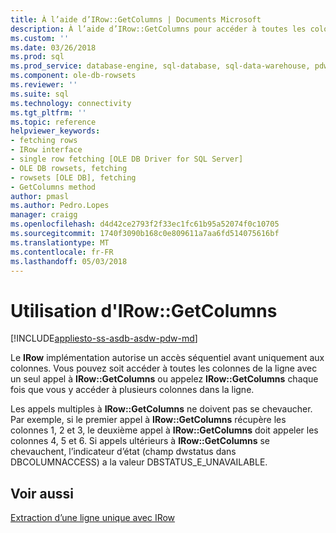 ```yaml
---
title: À l’aide d’IRow::GetColumns | Documents Microsoft
description: À l’aide d’IRow::GetColumns pour accéder à toutes les colonnes dans une ligne
ms.custom: ''
ms.date: 03/26/2018
ms.prod: sql
ms.prod_service: database-engine, sql-database, sql-data-warehouse, pdw
ms.component: ole-db-rowsets
ms.reviewer: ''
ms.suite: sql
ms.technology: connectivity
ms.tgt_pltfrm: ''
ms.topic: reference
helpviewer_keywords:
- fetching rows
- IRow interface
- single row fetching [OLE DB Driver for SQL Server]
- OLE DB rowsets, fetching
- rowsets [OLE DB], fetching
- GetColumns method
author: pmasl
ms.author: Pedro.Lopes
manager: craigg
ms.openlocfilehash: d4d42ce2793f2f33ec1fc61b95a52074f0c10705
ms.sourcegitcommit: 1740f3090b168c0e809611a7aa6fd514075616bf
ms.translationtype: MT
ms.contentlocale: fr-FR
ms.lasthandoff: 05/03/2018
---
```

# <a name="using-irowgetcolumns"></a>Utilisation d'IRow::GetColumns
[!INCLUDE[appliesto-ss-asdb-asdw-pdw-md](../../../includes/appliesto-ss-asdb-asdw-pdw-md.md)]

  Le **IRow** implémentation autorise un accès séquentiel avant uniquement aux colonnes. Vous pouvez soit accéder à toutes les colonnes de la ligne avec un seul appel à **IRow::GetColumns** ou appelez **IRow::GetColumns** chaque fois que vous y accéder à plusieurs colonnes dans la ligne.  
  
 Les appels multiples à **IRow::GetColumns** ne doivent pas se chevaucher. Par exemple, si le premier appel à **IRow::GetColumns** récupère les colonnes 1, 2 et 3, le deuxième appel à **IRow::GetColumns** doit appeler les colonnes 4, 5 et 6. Si appels ultérieurs à **IRow::GetColumns** se chevauchent, l’indicateur d’état (champ dwstatus dans DBCOLUMNACCESS) a la valeur DBSTATUS_E_UNAVAILABLE.  
  
## <a name="see-also"></a>Voir aussi  
 [Extraction d’une ligne unique avec IRow](../../oledb/ole-db-rowsets/fetching-a-single-row-with-irow.md)  
  
  
